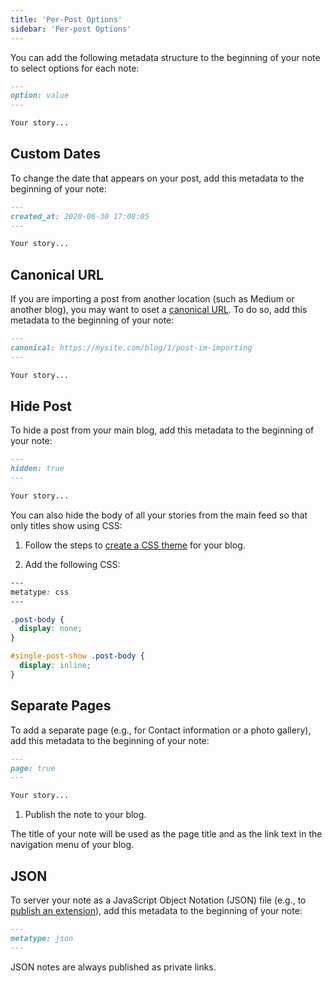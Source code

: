 ```yaml
---
title: 'Per-Post Options'
sidebar: 'Per-post Options'
---
```


You can add the following metadata structure to the beginning of your note to select options for each note:

```md
---
option: value
---

Your story...
```

## Custom Dates

To change the date that appears on your post, add this metadata to the beginning of your note:

```md
---
created_at: 2020-06-30 17:08:05
---

Your story...
```

## Canonical URL

If you are importing a post from another location (such as Medium or another blog), you may want to oset a [canonical URL](https://en.wikipedia.org/wiki/Canonical_link_element). To do so, add this metadata to the beginning of your note:

```md
---
canonical: https://mysite.com/blog/1/post-im-importing
---

Your story...
```

## Hide Post

To hide a post from your main blog, add this metadata to the beginning of your note:

```md
---
hidden: true
---

Your story...
```

You can also hide the body of all your stories from the main feed so that only titles show using CSS:

1. Follow the steps to [create a CSS theme](/listed/styles) for your blog.

2. Add the following CSS:

```css
---
metatype: css
---

.post-body {
  display: none;
}

#single-post-show .post-body {
  display: inline;
}
```

## Separate Pages

To add a separate page (e.g., for Contact information or a photo gallery), add this metadata to the beginning of your note:

```md
---
page: true
---

Your story...
```

1. Publish the note to your blog.

The title of your note will be used as the page title and as the link text in the navigation menu of your blog.

## JSON

To server your note as a JavaScript Object Notation (JSON) file (e.g., to [publish an extension](/extensions/publishing)), add this metadata to the beginning of your note:

```md
---
metatype: json
---
```

JSON notes are always published as private links.

